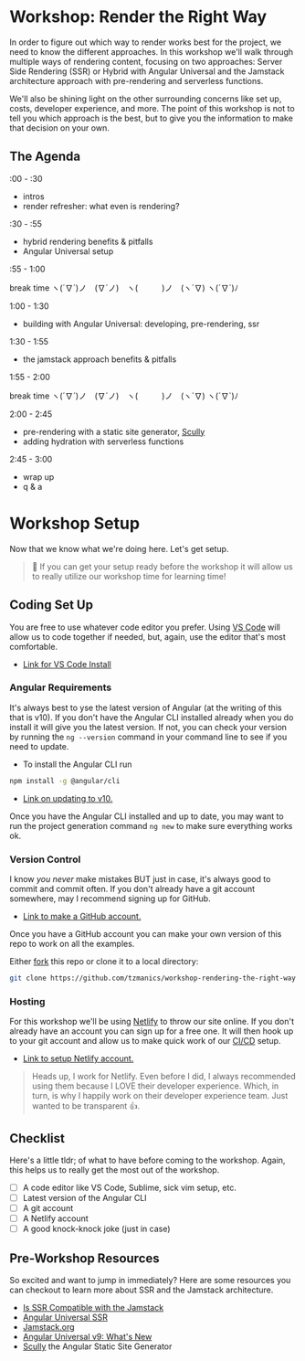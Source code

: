 # Workshop: Render the Right Way

In order to figure out which way to render works best for the project, we need to know the different approaches. In this workshop we'll walk through multiple ways of rendering content, focusing on two approaches: Server Side Rendering (SSR) or Hybrid with Angular Universal and the Jamstack architecture approach with pre-rendering and serverless functions.

We'll also be shining light on the other surrounding concerns like set up, costs, developer experience, and more. The point of this workshop is not to tell you which approach is the best, but to give you the information to make that decision on your own.

## The Agenda

:00 - :30
- intros
- render refresher: what even is rendering?

:30 - :55
- hybrid rendering benefits & pitfalls
- Angular Universal setup

:55 - 1:00

break time ヽ(´∇´)ノ　(∇´ノ)　ヽ(　　　)ノ　(ヽ´∇) ヽ(´∇`)ﾉ

1:00 - 1:30
- building with Angular Universal: developing, pre-rendering, ssr 

1:30 - 1:55
- the jamstack approach benefits & pitfalls 

1:55 - 2:00

break time ヽ(´∇´)ノ　(∇´ノ)　ヽ(　　　)ノ　(ヽ´∇) ヽ(´∇`)ﾉ

2:00 - 2:45
- pre-rendering with a static site generator, [Scully](http://scullyio.com/)
- adding hydration with serverless functions

2:45 - 3:00
- wrap up
- q & a

# Workshop Setup

Now that we know what we're doing here. Let's get setup.

> 🍎 If you can get your setup ready before the workshop it will allow us to really utilize our workshop time for learning time!

## Coding Set Up

You are free to use whatever code editor you prefer. Using [VS Code](https://code.visualstudio.com/download) will allow us to code together if needed, but, again, use the editor that's most comfortable.

- [Link for VS Code Install](https://code.visualstudio.com/download)

### Angular Requirements

It's always best to yse the latest version of Angular (at the writing of this that is v10). If you don't have the Angular CLI installed already when you do install it will give you the latest version. If not, you can check your version by running the `ng --version` command in your command line to see if you need to update.

- To install the Angular CLI run

```bash
npm install -g @angular/cli
```

- [Link on updating to v10.](https://angular.io/guide/updating-to-version-10)

Once you have the Angular CLI installed and up to date, you may want to run the project generation command `ng new` to make sure everything works ok.

### Version Control

I know _you never_ make mistakes BUT just in case, it's always good to commit and commit often. If you don't already have a git account somewhere, may I recommend signing up for GitHub.

- [Link to make a GitHub account.](https://github.com/join)

Once you have a GitHub account you can make your own version of this repo to work on all the examples.

Either [fork](https://docs.github.com/en/github/getting-started-with-github/fork-a-repo) this repo or clone it to a local directory:

```bash
git clone https://github.com/tzmanics/workshop-rendering-the-right-way
```

### Hosting

For this workshop we'll be using [Netlify](https://www.netlify.com/?utm_source=github-repo&utm_medium=angular-workshop_tzm&utm_campaign=devex) to throw our site online. If you don't already have an account you can sign up for a free one. It will then hook up to your git account and allow us to make quick work of our [CI/CD](https://www.netlify.com/products/build/?utm_source=github-repo&utm_medium=angular-workshop_tzm&utm_campaign=devex) setup.

- [Link to setup Netlify account.](https://app.netlify.com/signup?utm_source=github-repo&utm_medium=angular-workshop_tzm&utm_campaign=devex)

> Heads up, I work for Netlify. Even before I did, I always recommended using them because I LOVE their developer experience. Which, in turn, is why I happily work on their developer experience team. Just wanted to be transparent 👍.

## Checklist

Here's a little tldr; of what to have before coming to the workshop. Again, this helps us to really get the most out of the workshop.

- [ ] A code editor like VS Code, Sublime, sick vim setup, etc.
- [ ] Latest version of the Angular CLI
- [ ] A git account
- [ ] A Netlify account
- [ ] A good knock-knock joke (just in case)

## Pre-Workshop Resources

So excited and want to jump in immediately? Here are some resources you can checkout to learn more about SSR and the Jamstack architecture.

- [Is SSR Compatible with the Jamstack](https://dev.to/shortdiv/is-ssr-compatible-with-the-jamstack-5959)
- [Angular Universal SSR](https://angular.io/guide/universal)
- [Jamstack.org](https://jamstack.org/)
- [Angular Universal v9: What's New](https://trilon.io/blog/angular-universal-v9-whats-new)
- [Scully](http://scullyio.com/) the Angular Static Site Generator
